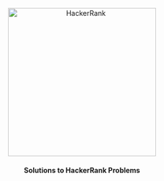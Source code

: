 <p align="center"><img width="300" src="https://hrcdn.net/community-frontend/assets/brand/logo-new-white-green-a5cb16e0ae.svg" alt="HackerRank"></p>
<h4 align="center">Solutions to HackerRank Problems</h4>